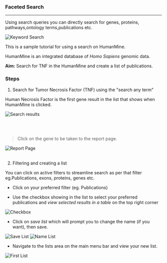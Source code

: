 ### Faceted Search

---

Using search queries you can directly search for genes, proteins, pathways,ontology terms,publications etc.

<img src= "https://imgur.com/uAdOzcP.png" alt= "Keyword Search"/>

This is a sample tutorial for using a search on HumanMine.

HumanMine is an integrated database of *Homo Sapiens* genomic data.

**Aim:** Search for TNF in the HumanMine and create a list of publications.

### Steps

1. Search for Tumor Necrosis Factor (TNF) using the "search any term"

Human Necrosis Factor is the first gene result in the list that shows when HumanMine is clicked. 

<img src= "https://imgur.com/SC5LBqN.png" alt= "Search results"/>

<br></br>
> Click on the gene to be taken to the report page.

<img src= "https://imgur.com/pSzzwAN.png" alt= "Report Page"/>
<br></br>

2. Filtering and creating a list

You can click on active filters to streamline search as per that filter eg.Publications, exons, proteins, genes etc.

 - Click on your preferred filter (eg. Publications)

 - Use the checkbox showing in the list to select your preferred publications and *view selected results in a table* on the top right corner

<img src= "https://imgur.com/XlM092p.png" alt = "Checkbox"/>

- Click on *save list* which will prompt you to change the name (if you want), then save.

<img src= "https://imgur.com/QUwXjVg.png" alt= "Save List"/>

<img src="https://imgur.com/JVqR3t2.png" alt= "Name List">

- Navigate to the lists area on the main menu bar and view your new list.

<img src= "https://imgur.com/FdeC5Pt.png" alt= "First List"/>
